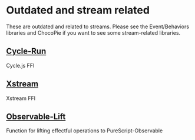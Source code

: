 # Outdated and stream related

These are outdated and related to streams. Please see the Event/Behaviors libraries and ChocoPie if you want to see some stream-related libraries.

## [Cycle-Run](https://github.com/justinwoo/purescript-Cycle-Run)

Cycle.js FFI

## [Xstream](https://github.com/justinwoo/purescript-Xstream)

Xstream FFI

## [Observable-Lift](https://github.com/justinwoo/purescript-Observable-Lift)

Function for lifting effectful operations to PureScript-Observable
